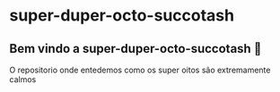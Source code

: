 # super-duper-octo-succotash

## Bem vindo a super-duper-octo-succotash :tada:

O repositorio onde entedemos como os super oitos são extremamente calmos
